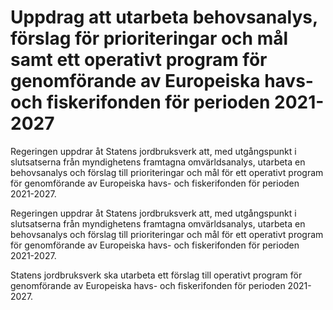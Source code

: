 # Uppdrag att utarbeta behovsanalys, förslag för prioriteringar och mål samt ett operativt program för genomförande av Europeiska havs- och fiskerifonden för perioden 2021-2027

Regeringen uppdrar åt Statens jordbruksverk att, med utgångspunkt i slutsatserna från myndighetens framtagna omvärldsanalys, utarbeta en behovsanalys och förslag till prioriteringar och mål för ett operativt program för genomförande av Europeiska havs- och fiskerifonden för perioden 2021-2027.

Regeringen uppdrar åt Statens jordbruksverk att, med utgångspunkt i slutsatserna från myndighetens framtagna omvärldsanalys, utarbeta en behovsanalys och förslag till prioriteringar och mål för ett operativt program för genomförande av Europeiska havs- och fiskerifonden för perioden 2021-2027.

Statens jordbruksverk ska utarbeta ett förslag till operativt program
för genomförande av Europeiska havs- och fiskerifonden för perioden 2021-2027.
